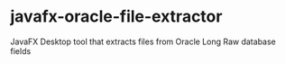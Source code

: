 javafx-oracle-file-extractor
============================

JavaFX Desktop tool that extracts files from Oracle Long Raw database fields
